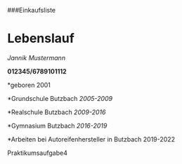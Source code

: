 ###Einkaufsliste

# Lebenslauf

*Jannik Mustermann*

__012345/6789101112__

*geboren 2001

*Grundschule Butzbach _2005-2009_

*Realschule Butzbach _2009-2016_

*Gymnasium Butzbach *2016-2019*

*Arbeiten bei Autoreifenhersteller in Butzbach 2019-2022



Praktikumsaufgabe4
